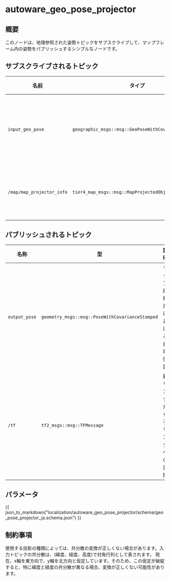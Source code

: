 # autoware_geo_pose_projector

## 概要

このノードは、地理参照された姿勢トピックをサブスクライブして、マップフレーム内の姿勢をパブリッシュするシンプルなノードです。

## サブスクライブされるトピック

| 名前                      | タイプ                                                     | 説明         |
| ------------------------- | --------------------------------------------------------- | ---------------- |
| `input_geo_pose`          | `geographic_msgs::msg::GeoPoseWithCovarianceStamped` | 地理参照された位置 |
| `/map/map_projector_info` | `tier4_map_msgs::msg::MapProjectedObjectInfo`        | マップ投影情報  |

## パブリッシュされるトピック

| 名称          | 型                                            | 説明                           |
| ------------- | ----------------------------------------------- | ------------------------------------- |
| `output_pose` | `geometry_msgs::msg::PoseWithCovarianceStamped` | マップ座標系における自車位置                     |
| `/tf`         | `tf2_msgs::msg::TFMessage`                      | 親リンクから子リンクへの変換                       |

## パラメータ

{{ json_to_markdown("localization/autoware_geo_pose_projector/schema/geo_pose_projector_ja.schema.json") }}

## 制約事項

使用する投影の種類によっては、共分散の変換が正しくない場合があります。入力トピックの共分散は、(緯度、経度、高度)で対角行列として表されます。
現在、x軸を東方向で、y軸を北方向と仮定しています。そのため、この仮定が破綻すると、特に緯度と経度の共分散が異なる場合、変換が正しくない可能性があります。


